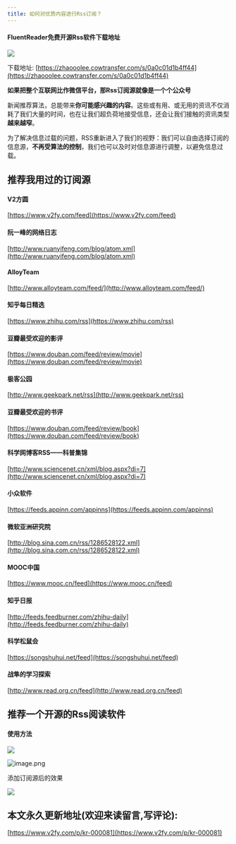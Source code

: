 ```yaml
---
title: 如何对优质内容进行Rss订阅？
---
```




#### FluentReader免费开源Rss软件下载地址

![](https://www.v2fy.com/asset/0i/jikemiji/jikemiji-md/kr-000081.assets/1240-20200720162929163.png)


下载地址: [https://zhaooolee.cowtransfer.com/s/0a0c01d1b4ff44](https://zhaooolee.cowtransfer.com/s/0a0c01d1b4ff44)



**如果把整个互联网比作微信平台，那Rss订阅源就像是一个个公众号**

新闻推荐算法，总能带来**你可能感兴趣的内容**。这些或有用、或无用的资讯不仅消耗了我们大量的时间，也在让我们超负荷地接受信息，还会让我们接触的资讯类型**越来越窄**。

为了解决信息过载的问题，RSS重新进入了我们的视野：我们可以自由选择订阅的信息源，**不再受算法的控制**，我们也可以及时对信息源进行调整，以避免信息过载。



## 推荐我用过的订阅源

#### V2方圆

[https://www.v2fy.com/feed](https://www.v2fy.com/feed)
    

#### 阮一峰的网络日志

[http://www.ruanyifeng.com/blog/atom.xml](http://www.ruanyifeng.com/blog/atom.xml)
    

#### AlloyTeam

[http://www.alloyteam.com/feed/](http://www.alloyteam.com/feed/)
    

#### 知乎每日精选

[https://www.zhihu.com/rss](https://www.zhihu.com/rss)

#### 豆瓣最受欢迎的影评

[https://www.douban.com/feed/review/movie](https://www.douban.com/feed/review/movie)
    
    

#### 极客公园

[http://www.geekpark.net/rss](http://www.geekpark.net/rss)


#### 豆瓣最受欢迎的书评

[https://www.douban.com/feed/review/book](https://www.douban.com/feed/review/book)
    
    

#### 科学网博客RSS——科普集锦

[http://www.sciencenet.cn/xml/blog.aspx?di=7](http://www.sciencenet.cn/xml/blog.aspx?di=7)
    
    

#### 小众软件

[https://feeds.appinn.com/appinns](https://feeds.appinn.com/appinns)
    

#### 微软亚洲研究院

[http://blog.sina.com.cn/rss/1286528122.xml](http://blog.sina.com.cn/rss/1286528122.xml)
    

#### MOOC中国

[https://www.mooc.cn/feed](https://www.mooc.cn/feed)

#### 知乎日报

[http://feeds.feedburner.com/zhihu-daily](http://feeds.feedburner.com/zhihu-daily)

#### 科学松鼠会

[https://songshuhui.net/feed](https://songshuhui.net/feed)
    

#### 战隼的学习探索

[http://www.read.org.cn/feed](http://www.read.org.cn/feed)

## 推荐一个开源的Rss阅读软件

#### 使用方法

![](https://www.v2fy.com/asset/0i/jikemiji/jikemiji-md/kr-000081.assets/1240.png)

![image.png](https://www.v2fy.com/asset/0i/jikemiji/jikemiji-md/kr-000081.assets/1240-20200720162929184.png)

添加订阅源后的效果



![](https://www.v2fy.com/asset/0i/jikemiji/jikemiji-md/kr-000081.assets/strip.gif)







## 本文永久更新地址(欢迎来读留言,写评论):

[https://www.v2fy.com/p/kr-000081](https://www.v2fy.com/p/kr-000081)
